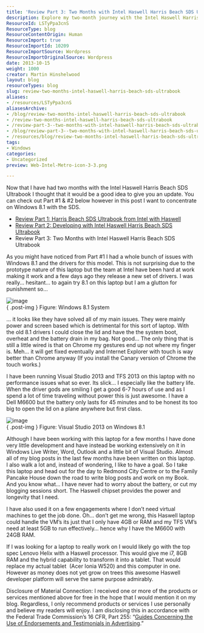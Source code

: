 ```yaml
---
title: 'Review Part 3: Two Months with Intel Haswell Harris Beach SDS Ultrabook'
description: Explore my two-month journey with the Intel Haswell Harris Beach SDS Ultrabook, highlighting performance, battery life, and Windows 8.1 updates. Read more!
ResourceId: LSTyPpa3cnS
ResourceType: blog
ResourceContentOrigin: Human
ResourceImport: true
ResourceImportId: 10209
ResourceImportSource: Wordpress
ResourceImportOriginalSource: Wordpress
date: 2013-10-15
weight: 1000
creator: Martin Hinshelwood
layout: blog
resourceTypes: blog
slug: review-two-months-intel-haswell-harris-beach-sds-ultrabook
aliases:
- /resources/LSTyPpa3cnS
aliasesArchive:
- /blog/review-two-months-intel-haswell-harris-beach-sds-ultrabook
- /review-two-months-intel-haswell-harris-beach-sds-ultrabook
- /review-part-3--two-months-with-intel-haswell-harris-beach-sds-ultrabook
- /blog/review-part-3--two-months-with-intel-haswell-harris-beach-sds-ultrabook
- /resources/blog/review-two-months-intel-haswell-harris-beach-sds-ultrabook
tags:
- Windows
categories:
- Uncategorized
preview: Web-Intel-Metro-icon-3-3.png

---
```

Now that I have had two months with the Intel Haswell Harris Beach SDS Ultrabook I thought that it would be a good idea to give you an update. You can check out Part #1 & #2 below however in this post I want to concentrate on Windows 8.1 with the SDS.

- [Review Part 1: Harris Beach SDS Ultrabook from Intel with Haswell](http://nkdagility.com/review-harris-beach-sds-ultrabook-from-intel-unboxing/)
- [Review Part 2: Developing with Intel Haswell Harris Beach SDS Ultrabook](http://nkdagility.com/review-developing-intel-haswell-harris-beach-sds-ultrabook/)
- Review Part 3: Two Months with Intel Haswell Harris Beach SDS Ultrabook

As you might have noticed from Part #1 I had a whole bunch of issues with Windows 8.1 and the drivers for this model. This is not surprising due to the prototype nature of this laptop but the team at Intel have been hard at work making it work and a few days ago they release a new set of drivers. I was really… hesitant… to again try 8.1 on this laptop but I am a glutton for punishment so…

![image](images/image8-1-1.png "image")  
{ .post-img }
Figure: Windows 8.1 System

… it looks like they have solved all of my main issues. They were mainly power and screen based which is detrimental for this sort of laptop. With the old 8.1 drivers I could close the lid and have the the system boot, overheat and the battery drain in my bag. Not good… The only thing that is still a little wired is that on Chrome my gestures end up not where my finger is. Meh… it will get fixed eventually and Internet Explorer with touch is way better than Chrome anyway (If you install the Canary version of Chrome the touch works.)

I have been running Visual Studio 2013 and TFS 2013 on this laptop with no performance issues what so ever. Its slick… I especially like the battery life. When the driver gods are smiling I get a good 6-7 hours of use and as I spend a lot of time traveling without power this is just awesome. I have a Dell M6600 but the battery only lasts for 45 minutes and to be honest its too big to open the lid on a plane anywhere but first class.

![image](images/image9-2-2.png "image")  
{ .post-img }
Figure: Visual Studio 2013 on Windows 8.1

Although I have been working with this laptop for a few months I have done very little development and have instead be working extensively on it in Windows Live Writer, Word, Outlook and a little bit of Visual Studio. Almost all of my blog posts in the last few months have been written on this laptop. I also walk a lot and, instead of wondering, I like to have a goal. So I take this laptop and head out for the day to Redmond City Centre or to the Family Pancake House down the road to write blog posts and work on my Book. And you know what… I have never had to worry about the battery, or cut my blogging sessions short. The Haswell chipset provides the power and longevity that I need.

I have also used it on a few engagements where I don’t need virtual machines to get the job done. Oh… don’t get me wrong, this Haswell laptop could handle the VM’s its just that I only have 4GB or RAM and my TFS VM’s need at least 5GB to run effectively… hence why I have the M6600 with 24GB RAM.

If I was looking for a laptop to really work on I would likely go with the top spec Lenovo Helix with a Haswell processor. This would give me i7, 8GB RAM and the hybrid capability to transform it into a tablet. That would replace my actual tablet  (Acer Ionia W520) and this computer in one. However as money does not yet grow on trees this awesome Haswell developer platform will serve the same purpose admirably.

Disclosure of Material Connection: I received one or more of the products or services mentioned above for free in the hope that I would mention it on my blog. Regardless, I only recommend products or services I use personally and believe my readers will enjoy. I am disclosing this in accordance with the Federal Trade Commission’s 16 CFR, Part 255: “[Guides Concerning the Use of Endorsements and Testimonials in Advertising](http://www.access.gpo.gov/nara/cfr/waisidx_03/16cfr255_03.html).”
